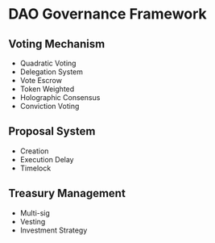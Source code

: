 # DAO Governance Framework

## Voting Mechanism
- Quadratic Voting
- Delegation System
- Vote Escrow
- Token Weighted
- Holographic Consensus
- Conviction Voting

## Proposal System
- Creation
- Execution Delay
- Timelock

## Treasury Management
- Multi-sig
- Vesting
- Investment Strategy